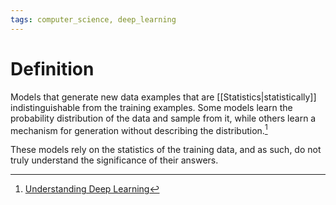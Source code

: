 ```yaml
---
tags: computer_science, deep_learning
---
```


# Definition

Models that generate new data examples that are [[Statistics|statistically]] indistinguishable from the training examples. Some models learn the probability distribution of the data and sample from it, while others learn a mechanism for generation without describing the distribution.[^1]

These models rely on the statistics of the training data, and as such, do not truly understand the significance of their answers.

[^1]: [Understanding Deep Learning](zotero://open-pdf/library/items/RTSRBVL6?page=21)